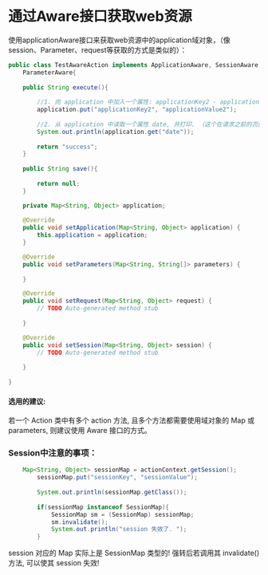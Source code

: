 # 通过Aware接口获取web资源



使用applicationAware接口来获取web资源中的application域对象，（像session、Parameter、request等获取的方式是类似的）：

```java
public class TestAwareAction implements ApplicationAware, SessionAware, RequestAware,
	ParameterAware{
	
	public String execute(){
		
		//1. 向 application 中加入一个属性: applicationKey2 - applicationValue2
		application.put("applicationKey2", "applicationValue2");
		
		//2. 从 application 中读取一个属性 date, 并打印. （这个在请求之前的页面就已经创建）
		System.out.println(application.get("date"));
		
		return "success";
	}
	
	public String save(){
		
		return null;
	}

	private Map<String, Object> application;
	
	@Override
	public void setApplication(Map<String, Object> application) {
		this.application = application;
	}

	@Override
	public void setParameters(Map<String, String[]> parameters) {
		
	}

	@Override
	public void setRequest(Map<String, Object> request) {
		// TODO Auto-generated method stub
		
	}

	@Override
	public void setSession(Map<String, Object> session) {
		// TODO Auto-generated method stub
		
	}
	
}
```

#### 选用的建议: 

若一个 Action 类中有多个 action 方法, 且多个方法都需要使用域对象的 Map 或 parameters, 则建议使用Aware 接口的方式。

### Session中注意的事项：

```java
	Map<String, Object> sessionMap = actionContext.getSession();
		sessionMap.put("sessionKey", "sessionValue");
		
		System.out.println(sessionMap.getClass()); 
		
		if(sessionMap instanceof SessionMap){
			SessionMap sm = (SessionMap) sessionMap;
			sm.invalidate();
			System.out.println("session 失效了. ");
		}
```

session 对应的 Map 实际上是 SessionMap 类型的! 强转后若调用其 invalidate\(\) 方法, 可以使其 session 失效!

